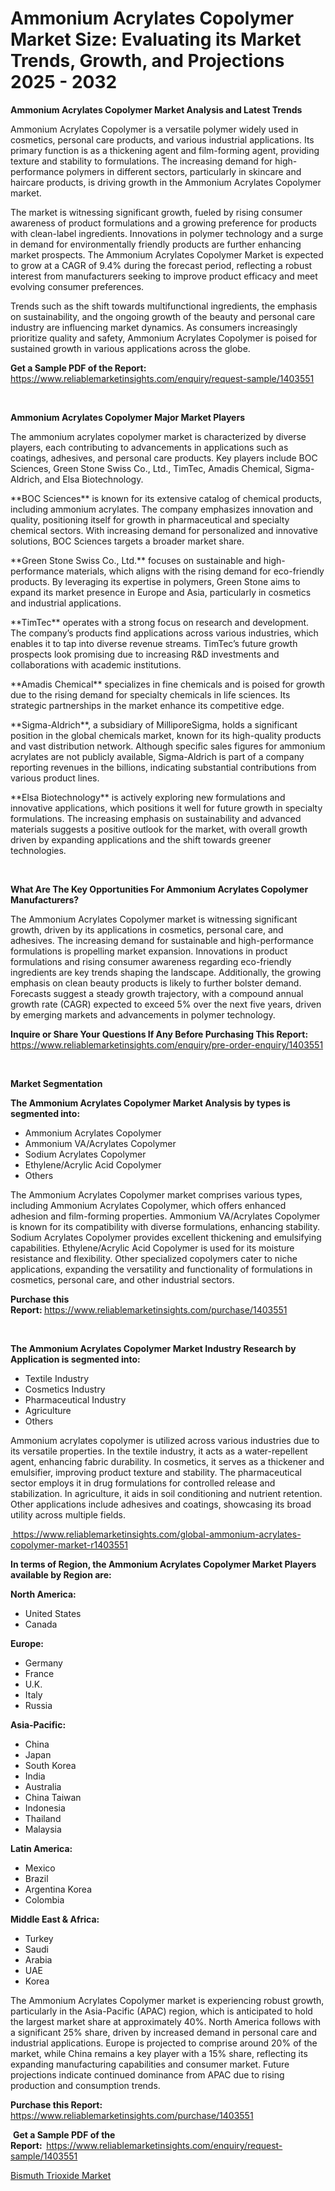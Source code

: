 <p><h1>Ammonium Acrylates Copolymer Market Size: Evaluating its Market Trends, Growth, and Projections 2025 - 2032</h1></p><p><strong>Ammonium Acrylates Copolymer Market Analysis and Latest Trends</strong></p>
<p><p>Ammonium Acrylates Copolymer is a versatile polymer widely used in cosmetics, personal care products, and various industrial applications. Its primary function is as a thickening agent and film-forming agent, providing texture and stability to formulations. The increasing demand for high-performance polymers in different sectors, particularly in skincare and haircare products, is driving growth in the Ammonium Acrylates Copolymer market.</p><p>The market is witnessing significant growth, fueled by rising consumer awareness of product formulations and a growing preference for products with clean-label ingredients. Innovations in polymer technology and a surge in demand for environmentally friendly products are further enhancing market prospects. The Ammonium Acrylates Copolymer Market is expected to grow at a CAGR of 9.4% during the forecast period, reflecting a robust interest from manufacturers seeking to improve product efficacy and meet evolving consumer preferences.</p><p>Trends such as the shift towards multifunctional ingredients, the emphasis on sustainability, and the ongoing growth of the beauty and personal care industry are influencing market dynamics. As consumers increasingly prioritize quality and safety, Ammonium Acrylates Copolymer is poised for sustained growth in various applications across the globe.</p></p>
<p><strong>Get a Sample PDF of the Report:&nbsp;</strong> <a href="https://www.reliablemarketinsights.com/enquiry/request-sample/1403551?utm_campaign=1938&utm_medium=2&utm_source=Github&utm_content=ia&utm_term=13012025&utm_id=ammonium-acrylates-copolymer">https://www.reliablemarketinsights.com/enquiry/request-sample/1403551</a></p>
<p>&nbsp;</p>
<p><strong>Ammonium Acrylates Copolymer Major Market Players</strong></p>
<p><p>The ammonium acrylates copolymer market is characterized by diverse players, each contributing to advancements in applications such as coatings, adhesives, and personal care products. Key players include BOC Sciences, Green Stone Swiss Co., Ltd., TimTec, Amadis Chemical, Sigma-Aldrich, and Elsa Biotechnology.</p><p>**BOC Sciences** is known for its extensive catalog of chemical products, including ammonium acrylates. The company emphasizes innovation and quality, positioning itself for growth in pharmaceutical and specialty chemical sectors. With increasing demand for personalized and innovative solutions, BOC Sciences targets a broader market share.</p><p>**Green Stone Swiss Co., Ltd.** focuses on sustainable and high-performance materials, which aligns with the rising demand for eco-friendly products. By leveraging its expertise in polymers, Green Stone aims to expand its market presence in Europe and Asia, particularly in cosmetics and industrial applications.</p><p>**TimTec** operates with a strong focus on research and development. The company’s products find applications across various industries, which enables it to tap into diverse revenue streams. TimTec’s future growth prospects look promising due to increasing R&D investments and collaborations with academic institutions.</p><p>**Amadis Chemical** specializes in fine chemicals and is poised for growth due to the rising demand for specialty chemicals in life sciences. Its strategic partnerships in the market enhance its competitive edge.</p><p>**Sigma-Aldrich**, a subsidiary of MilliporeSigma, holds a significant position in the global chemicals market, known for its high-quality products and vast distribution network. Although specific sales figures for ammonium acrylates are not publicly available, Sigma-Aldrich is part of a company reporting revenues in the billions, indicating substantial contributions from various product lines.</p><p>**Elsa Biotechnology** is actively exploring new formulations and innovative applications, which positions it well for future growth in specialty formulations. The increasing emphasis on sustainability and advanced materials suggests a positive outlook for the market, with overall growth driven by expanding applications and the shift towards greener technologies.</p></p>
<p>&nbsp;</p>
<p><strong>What Are The Key Opportunities For Ammonium Acrylates Copolymer Manufacturers?</strong></p>
<p><p>The Ammonium Acrylates Copolymer market is witnessing significant growth, driven by its applications in cosmetics, personal care, and adhesives. The increasing demand for sustainable and high-performance formulations is propelling market expansion. Innovations in product formulations and rising consumer awareness regarding eco-friendly ingredients are key trends shaping the landscape. Additionally, the growing emphasis on clean beauty products is likely to further bolster demand. Forecasts suggest a steady growth trajectory, with a compound annual growth rate (CAGR) expected to exceed 5% over the next five years, driven by emerging markets and advancements in polymer technology.</p></p>
<p><strong>Inquire or Share Your Questions If Any Before Purchasing This Report:</strong> <a href="https://www.reliablemarketinsights.com/enquiry/pre-order-enquiry/1403551?utm_campaign=1938&utm_medium=2&utm_source=Github&utm_content=ia&utm_term=13012025&utm_id=ammonium-acrylates-copolymer">https://www.reliablemarketinsights.com/enquiry/pre-order-enquiry/1403551</a></p>
<p>&nbsp;</p>
<p><strong>Market Segmentation</strong></p>
<p><strong>The Ammonium Acrylates Copolymer Market Analysis by types is segmented into:</strong></p>
<p><ul><li>Ammonium Acrylates Copolymer</li><li>Ammonium VA/Acrylates Copolymer</li><li>Sodium Acrylates Copolymer</li><li>Ethylene/Acrylic Acid Copolymer</li><li>Others</li></ul></p>
<p><p>The Ammonium Acrylates Copolymer market comprises various types, including Ammonium Acrylates Copolymer, which offers enhanced adhesion and film-forming properties. Ammonium VA/Acrylates Copolymer is known for its compatibility with diverse formulations, enhancing stability. Sodium Acrylates Copolymer provides excellent thickening and emulsifying capabilities. Ethylene/Acrylic Acid Copolymer is used for its moisture resistance and flexibility. Other specialized copolymers cater to niche applications, expanding the versatility and functionality of formulations in cosmetics, personal care, and other industrial sectors.</p></p>
<p><strong>Purchase this Report:&nbsp;</strong><a href="https://www.reliablemarketinsights.com/purchase/1403551?utm_campaign=1938&utm_medium=2&utm_source=Github&utm_content=ia&utm_term=13012025&utm_id=ammonium-acrylates-copolymer">https://www.reliablemarketinsights.com/purchase/1403551</a></p>
<p>&nbsp;</p>
<p><strong>The Ammonium Acrylates Copolymer Market Industry Research by Application is segmented into:</strong></p>
<p><ul><li>Textile Industry</li><li>Cosmetics Industry</li><li>Pharmaceutical Industry</li><li>Agriculture</li><li>Others</li></ul></p>
<p><p>Ammonium acrylates copolymer is utilized across various industries due to its versatile properties. In the textile industry, it acts as a water-repellent agent, enhancing fabric durability. In cosmetics, it serves as a thickener and emulsifier, improving product texture and stability. The pharmaceutical sector employs it in drug formulations for controlled release and stabilization. In agriculture, it aids in soil conditioning and nutrient retention. Other applications include adhesives and coatings, showcasing its broad utility across multiple fields.</p></p>
<p><a href="https://www.reliablemarketinsights.com/global-ammonium-acrylates-copolymer-market-r1403551?utm_campaign=1938&utm_medium=2&utm_source=Github&utm_content=ia&utm_term=13012025&utm_id=ammonium-acrylates-copolymer">&nbsp;https://www.reliablemarketinsights.com/global-ammonium-acrylates-copolymer-market-r1403551</a></p>
<p><strong>In terms of Region, the Ammonium Acrylates Copolymer Market Players available by Region are:</strong></p>
<p>
    <p> <strong> North America: </strong>
        <ul>
            <li>United States</li>
            <li>Canada</li>
        </ul>
        </p> 
    <p> <strong> Europe: </strong>
        <ul>
            <li>Germany</li>
            <li>France</li>
            <li>U.K.</li>
            <li>Italy</li>
            <li>Russia</li>
        </ul>
        </p> 
    <p> <strong> Asia-Pacific: </strong>
        <ul>
            <li>China</li>
            <li>Japan</li>
            <li>South Korea</li>
            <li>India</li>
            <li>Australia</li>
            <li>China Taiwan</li>
            <li>Indonesia</li>
            <li>Thailand</li>
            <li>Malaysia</li>
        </ul>
        </p> 
    <p> <strong> Latin America: </strong>
        <ul>
            <li>Mexico</li>
            <li>Brazil</li>
            <li>Argentina Korea</li>
            <li>Colombia</li>
        </ul>
        </p> 
    <p> <strong> Middle East & Africa: </strong>
        <ul>
            <li>Turkey</li>
            <li>Saudi</li>
            <li>Arabia</li>
            <li>UAE</li>
            <li>Korea</li>
        </ul>
    </p>
    </p>
<p><p>The Ammonium Acrylates Copolymer market is experiencing robust growth, particularly in the Asia-Pacific (APAC) region, which is anticipated to hold the largest market share at approximately 40%. North America follows with a significant 25% share, driven by increased demand in personal care and industrial applications. Europe is projected to comprise around 20% of the market, while China remains a key player with a 15% share, reflecting its expanding manufacturing capabilities and consumer market. Future projections indicate continued dominance from APAC due to rising production and consumption trends.</p></p>
<p><strong>Purchase this Report: </strong><a href="https://www.reliablemarketinsights.com/purchase/1403551?utm_campaign=1938&utm_medium=2&utm_source=Github&utm_content=ia&utm_term=13012025&utm_id=ammonium-acrylates-copolymer">https://www.reliablemarketinsights.com/purchase/1403551</a></p>
<p>&nbsp;<strong>Get a Sample PDF of the Report:&nbsp;&nbsp;</strong><a href="https://www.reliablemarketinsights.com/enquiry/request-sample/1403551?utm_campaign=1938&utm_medium=2&utm_source=Github&utm_content=ia&utm_term=13012025&utm_id=ammonium-acrylates-copolymer">https://www.reliablemarketinsights.com/enquiry/request-sample/1403551</a></p>
<p><strong></strong></p>
<p><p><a href="https://github.com/provorikovar/Market-Research-Report-List-6/blob/main/bismuth-trioxide-market.md?utm_campaign=1938&utm_medium=2&utm_source=Github&utm_content=ia&utm_term=13012025&utm_id=ammonium-acrylates-copolymer">Bismuth Trioxide Market</a></p></p>